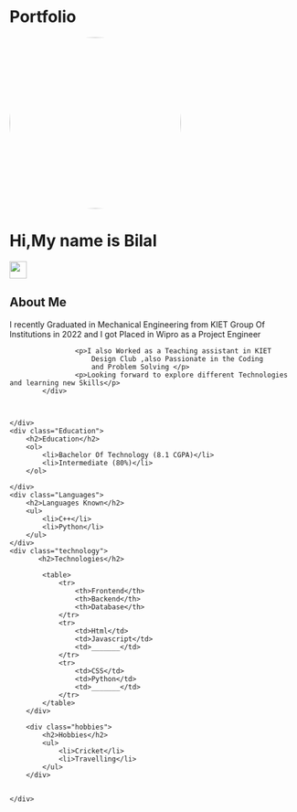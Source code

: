 # Portfolio
<!DOCTYPE html>
<html lang="en">
<head>
    <meta charset="UTF-8">
    <meta http-equiv="X-UA-Compatible" content="IE=edge">
    <meta name="viewport" content="width=device-width, initial-scale=1.0">
    <title>Bilal Portfolio</title>
    <link rel="stylesheet" href="trend.css"/>
</head>
<body>
    <div class="contain">
    <div class="Photo" >
        <img style="border-radius:100%" width="300px" height="300px" src="Bilal.jpeg">
        <h1>Hi,My name is Bilal</h1>
        <a href="https://www.linkedin.com/in/bilal-khan-00b9481b4/" target="_blank">
            <img height="30px" width="30px" src="download.png"></a>
    </div>   
    <div class="about me">
        <h2>About Me</h2>
            <div class="content">
                <p>I recently Graduated in Mechanical Engineering 
                    from KIET Group Of Institutions in 2022 and I got Placed in Wipro as a Project Engineer</p>
                    
                    <p>I also Worked as a Teaching assistant in KIET 
                        Design Club ,also Passionate in the Coding
                        and Problem Solving </p>
                    <p>Looking forward to explore different Technologies and learning new Skills</p>
            </div>
            
        
        
    </div>
    <div class="Education">
        <h2>Education</h2>
        <ol>
            <li>Bachelor Of Technology (8.1 CGPA)</li>
            <li>Intermediate (80%)</li>
        </ol>
    
    </div>
    <div class="Languages">
        <h2>Languages Known</h2>
        <ul>
            <li>C++</li>
            <li>Python</li>
        </ul>
    </div>
    <div class="technology">
           <h2>Technologies</h2>
      
            <table>
                <tr>
                    <th>Frontend</th>
                    <th>Backend</th>
                    <th>Database</th>
                </tr>
                <tr>
                    <td>Html</td>
                    <td>Javascript</td>
                    <td>_______</td>
                </tr>
                <tr>
                    <td>CSS</td>
                    <td>Python</td>
                    <td>_______</td>
                </tr>
            </table>
        </div>
    
        <div class="hobbies">
            <h2>Hobbies</h2>
            <ul>
                <li>Cricket</li>
                <li>Travelling</li>
            </ul>
        </div>
       
    
    </div>
    

</body>
</html>
